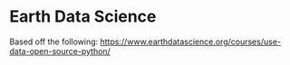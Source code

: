 # Earth Data Science
Based off the following: https://www.earthdatascience.org/courses/use-data-open-source-python/

